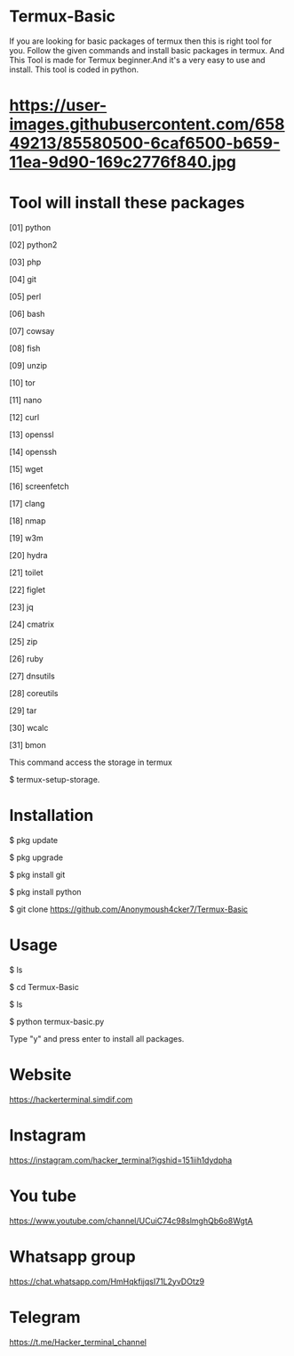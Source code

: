 # Termux-Basic
If you are looking for basic packages of termux then this is right tool for you. Follow the given commands and install basic packages in termux. And This Tool is made for Termux beginner.And it's a very easy to use and install. This tool is coded in python.
# https://user-images.githubusercontent.com/65849213/85580500-6caf6500-b659-11ea-9d90-169c2776f840.jpg
# Tool will install these packages
[01] python

[02] python2

[03] php

[04] git

[05] perl

[06] bash

[07] cowsay

[08] fish

[09] unzip

[10] tor

[11] nano

[12] curl

[13] openssl

[14] openssh

[15] wget

[16] screenfetch

[17] clang

[18] nmap

[19] w3m

[20] hydra

[21] toilet

[22] figlet

[23] jq

[24] cmatrix

[25] zip

[26] ruby

[27] dnsutils

[28] coreutils

[29] tar

[30] wcalc

[31] bmon

This command access the storage in termux

$ termux-setup-storage.
# Installation
$ pkg update

$ pkg upgrade

$ pkg install git

$ pkg install python

$ git clone https://github.com/Anonymoush4cker7/Termux-Basic

# Usage

$ ls

$ cd Termux-Basic

$ ls

$ python termux-basic.py

Type "y" and press enter to install all packages.

# Website
https://hackerterminal.simdif.com


# Instagram
https://instagram.com/hacker_terminal?igshid=151iih1dydpha


# You tube
https://www.youtube.com/channel/UCuiC74c98slmghQb6o8WgtA


# Whatsapp group
https://chat.whatsapp.com/HmHqkfijqsI71L2yvDOtz9


# Telegram
https://t.me/Hacker_terminal_channel
